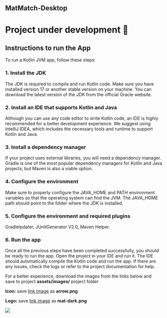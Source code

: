 ## MatMatch-Desktop

# Project under development 🧩

## Instructions to run the App
To run a Kotlin JVM app, follow these steps:

### 1. Install the JDK
The JDK is required to compile and run Kotlin code. Make sure you have installed version 17 or another stable version on your machine. You can download the latest version of the JDK from the official Oracle website.

### 2. Install an IDE that supports Kotlin and Java
Although you can use any code editor to write Kotlin code, an IDE is highly recommended for a better development experience. We suggest using IntelliJ IDEA, which includes the necessary tools and runtime to support Kotlin and Java.

### 3. Install a dependency manager
If your project uses external libraries, you will need a dependency manager. Gradle is one of the most popular dependency managers for Kotlin and Java projects, but Maven is also a viable option.

### 4. Configure the environment
Make sure to properly configure the JAVA_HOME and PATH environment variables so that the operating system can find the JVM. The JAVA_HOME path should point to the folder where the JDK is installed.

### 5. Configure the environment and required plugins
GradleIpdater, JUnitGenerator V2.0, Maven Helper.

### 6. Run the app
Once all the previous steps have been completed successfully, you should be ready to run the app. Open the project in your IDE and run it. The IDE should automatically compile the Kotlin code and run the app. If there are any issues, check the logs or refer to the project documentation for help.

<p>For a better experience, download the images from the links below and save to project <b>assets/images/</b> project folder</p>

<p><b>Icon:</b> save <a href="https://www.flaticon.com/free-icon/down-filled-triangular-arrow_57055?term=down+arrow&page=1&position=5&origin=tag&related_id=57055">link image</a> as <b>arrow.png</b></p>

<p><b>Logo:</b> save <a href="https://www.dexigner.com/images/directory/xi/27975.jpg">link image</a> as <b>mat-dark.png</b></p>

<a width="450px"
ref="https://www.dexigner.com/images/directory/xi/27975.jpg">
  <img src="https://www.dexigner.com/images/directory/xi/27975.jpg"/>
</a>
